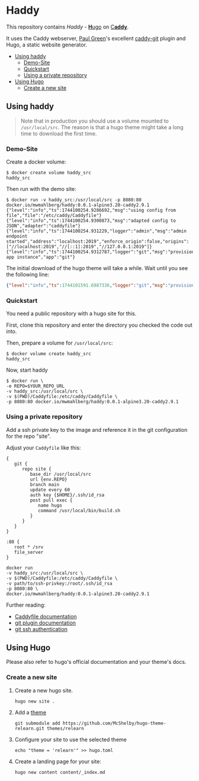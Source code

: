 Haddy
=====

This repository contains *Haddy* - [**H**ugo][hugo] on [C**addy**][caddy].

It uses the Caddy webserver, [Paul Green][gh:greenpau]'s excellent
[caddy-git][caddy:git] plugin and Hugo, a static website generator.

- [Using haddy](#using-haddy)
  - [Demo-Site](#demo-site)
  - [Quickstart](#quickstart)
  - [Using a private repository](#using-a-private-repository)
- [Using Hugo](#using-hugo)
  - [Create a new site](#create-a-new-site)

Using haddy
-----------

> Note that in production you should use a volume mounted to `/usr/local/src`.
> The reason is that a hugo theme might take a long time to download
> the first time.

### Demo-Site

Create a docker volume:

```shell
$ docker create volume haddy_src
haddy_src
```

Then run with the demo site:

```shell
$ docker run -v haddy_src:/usr/local/src -p 8080:80 docker.io/mwmahlberg/haddy:0.0.1-alpine3.20-caddy2.9.1
{"level":"info","ts":1744100254.9286692,"msg":"using config from file","file":"/etc/caddy/Caddyfile"}
{"level":"info","ts":1744100254.9300873,"msg":"adapted config to JSON","adapter":"caddyfile"}
{"level":"info","ts":1744100254.931229,"logger":"admin","msg":"admin endpoint started","address":"localhost:2019","enforce_origin":false,"origins":["//localhost:2019","//[::1]:2019","//127.0.0.1:2019"]}
{"level":"info","ts":1744100254.9312787,"logger":"git","msg":"provisioning app instance","app":"git"}
```

The initial download of the hugo theme will take a while.
Wait until you see the following line:

```json
{"level":"info","ts":1744101591.6987336,"logger":"git","msg":"provisioned app instance","app":"git"}
```

### Quickstart

You need a public repository with a hugo site for this.

First, clone this repository and enter the directory you checked the code out into.

Then, prepare a volume for `/usr/local/src`:

```none
$ docker volume create haddy_src
haddy_src
```

Now, start haddy

```shell
$ docker run \
-e REPO=$YOUR_REPO_URL
-v haddy_src:/usr/local/src \
-v $(PWD)/Caddyfile:/etc/caddy/Caddyfile \
-p 8080:80 docker.io/mwmahlberg/haddy:0.0.1-alpine3.20-caddy2.9.1
```

### Using a private repository

Add a ssh private key to the image and reference it in the git configuration for
the repo "site".

Adjust your `Caddyfile` like this:

```none
{
   git {
      repo site {
         base_dir /usr/local/src
         url {env.REPO}
         branch main
         update every 60
         auth key {$HOME}/.ssh/id_rsa
         post pull exec {
            name hugo
            command /usr/local/bin/build.sh
         }
      }
   }
}

:80 {
   root * /srv
   file_server
}
```

```none
docker run
-v haddy_src:/usr/local/src \
-v $(PWD)/Caddyfile:/etc/caddy/Caddyfile \
-v path/to/ssh-privkey:/root/.ssh/id_rsa
-p 8080:80 \
docker.io/mwmahlberg/haddy:0.0.1-alpine3.20-caddy2.9.1
```

Further reading:

- [Caddyfile documentation][caddy:caddyfile]
- [git plugin documentation][caddy:git]
- [git ssh authentication][git:ssh]



Using Hugo
----------

Please also refer to hugo's official documentation and your theme's docs.

### Create a new site

1. Create a new hugo site.

   ```none
   hugo new site .
   ```

2. Add a [theme][hugo:themes]

   ```none
   git submodule add https://github.com/McShelby/hugo-theme-relearn.git themes/relearn
   ```

3. Configure your site to use the selected theme

   ```none
   echo "theme = 'relearn'" >> hugo.toml
   ```

4. Create a landing page for your site:

   ```none
   hugo new content content/_index.md
   ```

[hugo]: https://gohugo.io "Hugo project website"
[hugo:themes]: https://themes.gohugo.io "Hugo themes"
[caddy]: https://caddyserver.com "Caddy project website"
[gh:greenpau]: https://github.com/greenpau "GitGub profile of Paul Green"
[caddy:caddyfile]: https://caddyserver.com/docs/caddyfile/concepts "Caddyfile concepts"
[caddy:git]: https://github.com/greenpau/caddy-git "caddy-git documentation"
[git:ssh]: https://git-scm.com/book/en/v2/Git-on-the-Server-Generating-Your-SSH-Public-Key "4.3 Git on the Server - Generating Your SSH Public Key"
